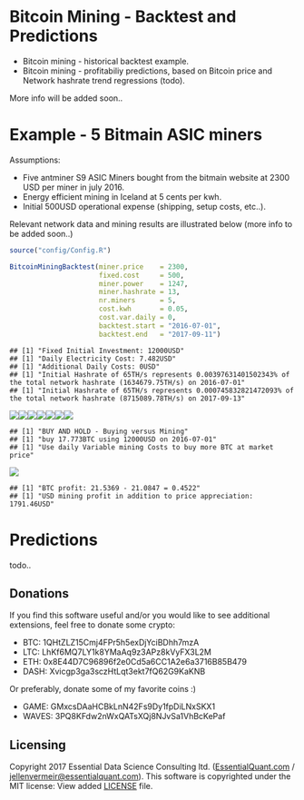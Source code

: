 Bitcoin Mining - Backtest and Predictions
================

-   Bitcoin mining - historical backtest example.
-   Bitcoin mining - profitabiliy predictions, based on Bitcoin price and Network hashrate trend regressions (todo).

More info will be added soon..

Example - 5 Bitmain ASIC miners
===============================

Assumptions:

-   Five antminer S9 ASIC Miners bought from the bitmain website at 2300 USD per miner in july 2016.
-   Energy efficient mining in Iceland at 5 cents per kwh.
-   Initial 500USD operational expense (shipping, setup costs, etc..).

Relevant network data and mining results are illustrated below (more info to be added soon..)

``` r
source("config/Config.R")

BitcoinMiningBacktest(miner.price    = 2300,
                      fixed.cost     = 500,
                      miner.power    = 1247,
                      miner.hashrate = 13, 
                      nr.miners      = 5,
                      cost.kwh       = 0.05,
                      cost.var.daily = 0,
                      backtest.start = "2016-07-01",
                      backtest.end   = "2017-09-11")
```

    ## [1] "Fixed Initial Investment: 12000USD"
    ## [1] "Daily Electricity Cost: 7.482USD"
    ## [1] "Additional Daily Costs: 0USD"
    ## [1] "Initial Hashrate of 65TH/s represents 0.00397631401502343% of the total network hashrate (1634679.75TH/s) on 2016-07-01"
    ## [1] "Initial Hashrate of 65TH/s represents 0.000745832821472093% of the total network hashrate (8715089.78TH/s) on 2017-09-13"

![](README_files/figure-markdown_github-ascii_identifiers/unnamed-chunk-1-1.png)![](README_files/figure-markdown_github-ascii_identifiers/unnamed-chunk-1-2.png)![](README_files/figure-markdown_github-ascii_identifiers/unnamed-chunk-1-3.png)![](README_files/figure-markdown_github-ascii_identifiers/unnamed-chunk-1-4.png)![](README_files/figure-markdown_github-ascii_identifiers/unnamed-chunk-1-5.png)![](README_files/figure-markdown_github-ascii_identifiers/unnamed-chunk-1-6.png)![](README_files/figure-markdown_github-ascii_identifiers/unnamed-chunk-1-7.png)

    ## [1] "BUY AND HOLD - Buying versus Mining"
    ## [1] "buy 17.773BTC using 12000USD on 2016-07-01"
    ## [1] "Use daily Variable mining Costs to buy more BTC at market price"

![](README_files/figure-markdown_github-ascii_identifiers/unnamed-chunk-1-8.png)

    ## [1] "BTC profit: 21.5369 - 21.0847 = 0.4522"
    ## [1] "USD mining profit in addition to price appreciation: 1791.46USD"

Predictions
===========

todo..

Donations
---------

If you find this software useful and/or you would like to see additional extensions, feel free to donate some crypto:

-   BTC: 1QHtZLZ15Cmj4FPr5h5exDjYciBDhh7mzA
-   LTC: LhKf6MQ7LY1k8YMaAq9z3APz8kVyFX3L2M
-   ETH: 0x8E44D7C96896f2e0Cd5a6CC1A2e6a3716B85B479
-   DASH: Xvicgp3ga3sczHtLqt3ekt7fQ62G9KaKNB

Or preferably, donate some of my favorite coins :)

-   GAME: GMxcsDAaHCBkLnN42Fs9Dy1fpDiLNxSKX1
-   WAVES: 3PQ8KFdw2nWxQATsXQj8NJvSa1VhBcKePaf

Licensing
---------

Copyright 2017 Essential Data Science Consulting ltd. ([EssentialQuant.com](http://essentialquant.com "EssentialQuant") / <jellenvermeir@essentialquant.com>). This software is copyrighted under the MIT license: View added [LICENSE](./LICENSE) file.
